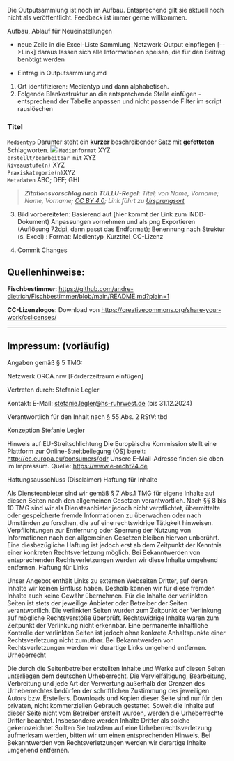 Die Outputsammlung ist noch im Aufbau. Entsprechend gilt sie aktuell noch nicht als veröffentlicht.
Feedback ist immer gerne willkommen.


Aufbau, Ablauf für Neueinstellungen

- neue Zeile in die Excel-Liste Sammlung_Netzwerk-Output einpflegen [-->Link]
daraus lassen sich alle Informationen speisen, die für den Beitrag benötigt werden

- Eintrag in Outputsammlung.md
1. Ort identifizieren: Medientyp und dann alphabetisch.
2. Folgende Blankostruktur an die entsprechende Stelle einfügen - entsprechend der Tabelle anpassen und nicht passende Filter im script rauslöschen

### Titel

`Medientyp`
Darunter steht ein **kurzer** beschreibender Satz mit **gefetteten** Schlagworten.
![](MaterialienIntros/Bild-Dateiname_CC.png)
`Medienformat` XYZ  
`erstellt/bearbeitbar mit` XYZ <br>
`Niveaustufe(n)` XYZ <br> 
`Praxiskategorie(n)`XYZ <br>
`Metadaten` ABC; DEF; GHI <br>

>***Zitationsvorschlag nach TULLU-Regel:***
>*Titel; von Name, Vorname; Name, Vorname; [CC BY 4.0](https://creativecommons.org/licenses/by/4.0); Link führt zu [Ursprungsort](https://www.link)*


<script>
"level": {
    "beginner": true,
    "praktiker": true,
    "experte": true
  },
  "praxiskategorie": {
    "oer_finden": true,
    "oer_herstellen": true,
    "oer_lernen": true,
    "oer_lehren": true,
    "oer_einfuehren": true,
    "oer_managen": true,
    "oer_forschen": true
  },
  "media": {
    "audio": true,
    "video": true,
    "textdoc": true,
    "selbstlernen": true,
    "webseite": true,
    "h5p": true,
    "presentation": true
  },
  "titel": "Titel",
  "inhalt": "Dies ist der Text der Subzeile = Spalte Inhalt.",
  "link": "beispiel-titel"
});
</script>
 
3. Bild vorbereiteten: Basierend auf [hier kommt der Link zum INDD-Dokument) Anpassungen vornehmen und als png Exportieren (Auflösung 72dpi, dann passt das Endformat); Benennung nach Struktur (s. Excel) : Format: Medientyp_Kurztitel_CC-Lizenz

4. Commit Changes




## Quellenhinweise:

**Fischbestimmer**: https://github.com/andre-dietrich/Fischbestimmer/blob/main/README.md?plain=1


**CC-Lizenzlogos**: Download von https://creativecommons.org/share-your-work/cclicenses/


---

## Impressum: (vorläufig)

Angaben gemäß § 5 TMG:

Netzwerk ORCA.nrw [Förderzeitraum einfügen]

Vertreten durch:
Stefanie Legler

Kontakt:
E-Mail: stefanie.legler@hs-ruhrwest.de (bis 31.12.2024)

Verantwortlich für den Inhalt nach § 55 Abs. 2 RStV:
tbd

Konzeption
Stefanie Legler

Hinweis auf EU-Streitschlichtung
Die Europäische Kommission stellt eine Plattform zur Online-Streitbeilegung (OS) bereit: http://ec.europa.eu/consumers/odr
Unsere E-Mail-Adresse finden sie oben im Impressum.
Quelle: https://www.e-recht24.de

Haftungsausschluss (Disclaimer)
Haftung für Inhalte

Als Diensteanbieter sind wir gemäß § 7 Abs.1 TMG für eigene Inhalte auf diesen Seiten nach den allgemeinen Gesetzen verantwortlich. Nach §§ 8 bis 10 TMG sind wir als Diensteanbieter jedoch nicht verpflichtet, übermittelte oder gespeicherte fremde Informationen zu überwachen oder nach Umständen zu forschen, die auf eine rechtswidrige Tätigkeit hinweisen. Verpflichtungen zur Entfernung oder Sperrung der Nutzung von Informationen nach den allgemeinen Gesetzen bleiben hiervon unberührt. Eine diesbezügliche Haftung ist jedoch erst ab dem Zeitpunkt der Kenntnis einer konkreten Rechtsverletzung möglich. Bei Bekanntwerden von entsprechenden Rechtsverletzungen werden wir diese Inhalte umgehend entfernen.
Haftung für Links

Unser Angebot enthält Links zu externen Webseiten Dritter, auf deren Inhalte wir keinen Einfluss haben. Deshalb können wir für diese fremden Inhalte auch keine Gewähr übernehmen. Für die Inhalte der verlinkten Seiten ist stets der jeweilige Anbieter oder Betreiber der Seiten verantwortlich. Die verlinkten Seiten wurden zum Zeitpunkt der Verlinkung auf mögliche Rechtsverstöße überprüft. Rechtswidrige Inhalte waren zum Zeitpunkt der Verlinkung nicht erkennbar. Eine permanente inhaltliche Kontrolle der verlinkten Seiten ist jedoch ohne konkrete Anhaltspunkte einer Rechtsverletzung nicht zumutbar. Bei Bekanntwerden von Rechtsverletzungen werden wir derartige Links umgehend entfernen.
Urheberrecht

Die durch die Seitenbetreiber erstellten Inhalte und Werke auf diesen Seiten unterliegen dem deutschen Urheberrecht. Die Vervielfältigung, Bearbeitung, Verbreitung und jede Art der Verwertung außerhalb der Grenzen des Urheberrechtes bedürfen der schriftlichen Zustimmung des jeweiligen Autors bzw. Erstellers. Downloads und Kopien dieser Seite sind nur für den privaten, nicht kommerziellen Gebrauch gestattet. Soweit die Inhalte auf dieser Seite nicht vom Betreiber erstellt wurden, werden die Urheberrechte Dritter beachtet. Insbesondere werden Inhalte Dritter als solche gekennzeichnet.Sollten Sie trotzdem auf eine Urheberrechtsverletzung aufmerksam werden, bitten wir um einen entsprechenden Hinweis. Bei Bekanntwerden von Rechtsverletzungen werden wir derartige Inhalte umgehend entfernen.

